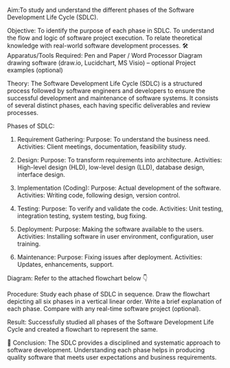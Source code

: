Aim:To study and understand the different phases of the Software Development Life Cycle (SDLC).

Objective:
To identify the purpose of each phase in SDLC.
To understand the flow and logic of software project execution.
To relate theoretical knowledge with real-world software development processes.
🛠️ Apparatus/Tools Required:
Pen and Paper / Word Processor
Diagram drawing software (draw.io, Lucidchart, MS Visio) – optional
Project examples (optional)


Theory:
The Software Development Life Cycle (SDLC) is a structured process followed by software engineers and developers to ensure the successful development and maintenance of software systems. It consists of several distinct phases, each having specific deliverables and review processes.

Phases of SDLC:
1. Requirement Gathering:
Purpose: To understand the business need.
Activities: Client meetings, documentation, feasibility study.

2. Design:
Purpose: To transform requirements into architecture.
Activities: High-level design (HLD), low-level design (LLD), database design, interface design.

3. Implementation (Coding):
Purpose: Actual development of the software.
Activities: Writing code, following design, version control.

4. Testing:
Purpose: To verify and validate the code.
Activities: Unit testing, integration testing, system testing, bug fixing.

5. Deployment:
Purpose: Making the software available to the users.
Activities: Installing software in user environment, configuration, user training.

6. Maintenance:
Purpose: Fixing issues after deployment.
Activities: Updates, enhancements, support.

Diagram:
Refer to the attached flowchart below 👇

Procedure:
Study each phase of SDLC in sequence.
Draw the flowchart depicting all six phases in a vertical linear order.
Write a brief explanation of each phase.
Compare with any real-time software project (optional).

Result:
Successfully studied all phases of the Software Development Life Cycle and created a flowchart to represent the same.

📌 Conclusion:
The SDLC provides a disciplined and systematic approach to software development. Understanding each phase helps in producing quality software that meets user expectations and business requirements.
